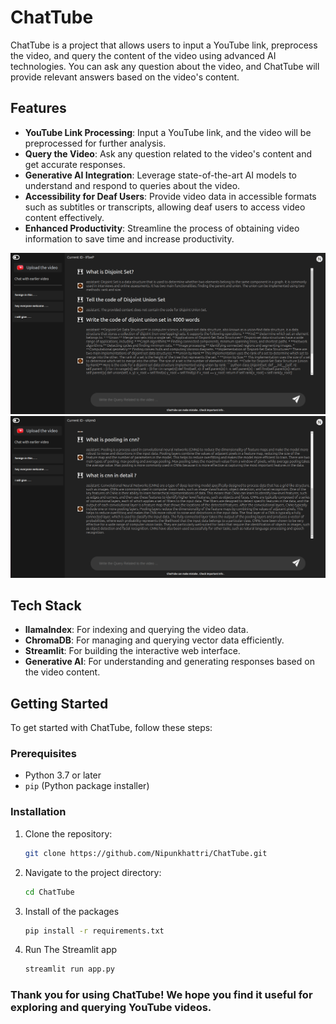 # ChatTube

ChatTube is a project that allows users to input a YouTube link, preprocess the video, and query the content of the video using advanced AI technologies. You can ask any question about the video, and ChatTube will provide relevant answers based on the video's content.

## Features

- **YouTube Link Processing**: Input a YouTube link, and the video will be preprocessed for further analysis.
- **Query the Video**: Ask any question related to the video's content and get accurate responses.
- **Generative AI Integration**: Leverage state-of-the-art AI models to understand and respond to queries about the video.
- **Accessibility for Deaf Users**: Provide video data in accessible formats such as subtitles or transcripts, allowing deaf users to access video content effectively.
- **Enhanced Productivity**: Streamline the process of obtaining video information to save time and increase productivity.

![ChatTube](assests/ChatTube1.png)
![ChatTube](assests/ChatTube2.png)

## Tech Stack

- **llamaIndex**: For indexing and querying the video data.
- **ChromaDB**: For managing and querying vector data efficiently.
- **Streamlit**: For building the interactive web interface.
- **Generative AI**: For understanding and generating responses based on the video content.

## Getting Started

To get started with ChatTube, follow these steps:

### Prerequisites

- Python 3.7 or later
- `pip` (Python package installer)

### Installation

1. Clone the repository:

   ```bash
   git clone https://github.com/Nipunkhattri/ChatTube.git

2. Navigate to the project directory:

   ```bash
   cd ChatTube
   
3. Install of the packages

   ```bash
   pip install -r requirements.txt
   
4. Run The Streamlit app
   ```bash
   streamlit run app.py

### Thank you for using ChatTube! We hope you find it useful for exploring and querying YouTube videos.

